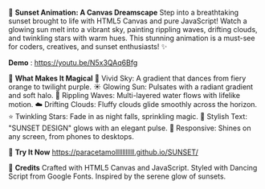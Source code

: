 🌅 **Sunset Animation: A Canvas Dreamscape**
Step into a breathtaking sunset brought to life with HTML5 Canvas and pure JavaScript! Watch a glowing sun melt into a vibrant sky, painting rippling waves, drifting clouds, and twinkling stars with warm hues. This stunning animation is a must-see for coders, creatives, and sunset enthusiasts! ✨

**Demo** : https://youtu.be/N5x3QAq6Bfg

🌟 **What Makes It Magical**
🎨 Vivid Sky: A gradient that dances from fiery orange to twilight purple.
☀️ Glowing Sun: Pulsates with a radiant gradient and soft halo.
🌊 Rippling Waves: Multi-layered water flows with lifelike motion.
☁️ Drifting Clouds: Fluffy clouds glide smoothly across the horizon.
⭐ Twinkling Stars: Fade in as night falls, sprinkling magic.
📜 Stylish Text: "SUNSET DESIGN" glows with an elegant pulse.
📱 Responsive: Shines on any screen, from phones to desktops.

🚀 **Try It Now**
https://paracetamolllllllllll.github.io/SUNSET/

🙌 **Credits**
Crafted with HTML5 Canvas and JavaScript.
Styled with Dancing Script from Google Fonts.
Inspired by the serene glow of sunsets.
